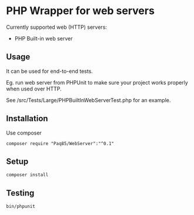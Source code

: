 # PHP Wrapper for web servers

Currently supported web (HTTP) servers:
- PHP Built-in web server

## Usage

It can be used for end-to-end tests.

Eg. run web server from PHPUnit to make sure your project works properly when used over HTTP.

See /src/Tests/Large/PHPBuiltInWebServerTest.php for an example.

## Installation

Use composer

    composer require "Paq85/WebServer":"^0.1"

## Setup

    composer install

## Testing

    bin/phpunit

